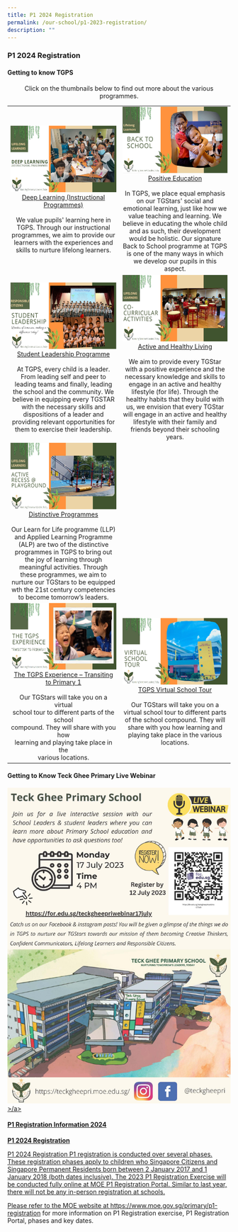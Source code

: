 ```yaml
---
title: P1 2024 Registration
permalink: /our-school/p1-2023-registration/
description: ""
---
```

### **P1 2024 Registration**
#### **Getting to know TGPS**
<center>Click on the thumbnails below to find out more about the various programmes.</center>


|  |  |
|:---:|:---:|
| <a href="https://drive.google.com/file/d/1gRcTCcLjV2zn-ey8HOUi6V3wV1Vrphdd/view?usp=drive_link"><img style="width:250px;height:150px;" src="/images/P1%202024/deep%20learning.JPG">Deep Learning (Instructional Programmes)</a><br><br>We value pupils' learning here in TGPS. Through our instructional programmes, we aim to provide our learners with the experiences and skills to nurture lifelong learners.|<a href="https://drive.google.com/file/d/1LjLY0Le0RRl25nhG9XKzeWA2-FlHcUEk/view?usp=drive_link"><img style="width:250px;height:150px;" src="/images/P1%202024/positive%20education_bts.JPG">Positive Education</a><br><br>In TGPS, we place equal emphasis on our TGStars' social and emotional learning, just like how we value teaching and learning. We believe in educating the whole child and as such, their development would be holistic. Our signature Back to School programme at TGPS is one of the many ways in which we develop our pupils in this aspect. 
| <a href="https://drive.google.com/file/d/1gEdO85HGed5fAFemzZorX_YajCexZOsE/view?usp=drive_link"><img style="width:250px;height:150px;" src="/images/P1%202024/student%20leadership.JPG">Student Leadership Programme</a><br><br>At TGPS, every child is a leader. From leading self and peer to leading teams and finally, leading the school and the community. We believe in equipping every TGSTAR with the necessary skills and dispositions of a leader and providing relevant opportunities for them to exercise their leadership. | <a href="https://drive.google.com/file/d/1A1TaKe3O-_XVf4MMCjw6kYUtcZkvFWNa/view?usp=drive_link"><img style="width:250px;height:150px;" src="/images/gettingtoknowtgps4.jpg">Active and Healthy Living</a><br><br>We aim to provide every TGStar with a positive experience and the necessary knowledge and skills to engage in an active and healthy lifestyle (for life). Through the healthy habits that they build with us, we envision that every TGStar will engage in an active and healthy lifestyle with their family and friends beyond their schooling years. | 
|<a href="https://drive.google.com/file/d/1dCuQzL73IwGhBmeVpR4CmRQ1bgtysaEB/view?usp=drive_link"><img style="width:250px;height:150px;" src="/images/gettingtoknowtgps5.jpg">Distinctive Programmes</a><br><br>Our Learn for Life programme (LLP) and Applied Learning Programme (ALP) are two of the distinctive programmes in TGPS to bring out the joy of learning through meaningful activities. Through these programmes, we aim to nurture our TGStars to be equipped wth the 21st century competencies to become tomorrow’s leaders.| 
|<a href="https://drive.google.com/file/d/1RCs98QF7LodCkv2jpc-sdc9J36mQ2vez/view?usp=drive_link"><img style="width:250px;height:150px;" src="/images/P1%202024/transiting%20to%20p1.JPG">The TGPS Experience – Transiting to Primary 1</a><br><br>Our TGStars will take you on a virtual<br>school tour to different parts of the school<br>compound. They will share with you how<br>learning and playing take place in the<br>various locations. | <a href="https://drive.google.com/file/d/19XPvttFDkzaaLIf8Tef11WVFn5xly1QG/view?usp=drive_link"><img style="width:250px;height:150px;" src="/images/P1%202024/school%20tour.JPG">TGPS Virtual School Tour</a><br><br>Our TGStars will take you on a virtual school tour to different parts of the school compound. They will share with you how learning and playing take place in the various locations.  |

#### **Getting to Know Teck Ghee Primary Live Webinar**

<a href="/files/P1%202024/kindie%20flyer%202023%20(1).pdf">![](/images/P1%202024/kindie%20flyer%202023.jpg)&gt;/a&gt;

#### **P1 Registration Information 2024**
**P1 2024 Registration**

P1 2024 Registration
P1 registration is conducted over several phases. These registration phases apply to children who Singapore Citizens and Singapore Permanent Residents born between 2 January 2017 and 1 January 2018 (both dates inclusive). The 2023 P1 Registration Exercise will be conducted fully online at MOE P1 Registration Portal. Similar to last year, there will not be any in-person registration at schools.

Please refer to the MOE website at https://www.moe.gov.sg/primary/p1-registration for more information on P1 Registration exercise, P1 Registration Portal, phases and key dates.</a>